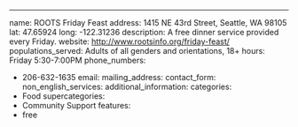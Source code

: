 ---
name: ROOTS Friday Feast
address: 1415 NE 43rd Street, Seattle, WA 98105
lat: 47.65924
long: -122.31236
description: A free dinner service provided every Friday.
website: http://www.rootsinfo.org/friday-feast/
populations_served: Adults of all genders and orientations, 18+
hours: Friday 5:30-7:00PM
phone_numbers: 
  - 206-632-1635
email: 
mailing_address:
contact_form:
non_english_services: 
additional_information: 
categories:
  - Food
supercategories:
  - Community Support
features:
  - free